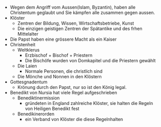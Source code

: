 - Wegen dem Angriff vom Aussen(Islam, Byzantin), haben alle Christentum geglaubt und Sie kämpfen alle zusammen gegen aussen.
- Klöster
	- Zentren der Bildung, Wissen, Wirtschaftsbetriebe, Kunst
	- Die einzigen geistigen Zentren der Spätantike und des frhen Mittelalter
- Die Papst haben eine grössere Macht als ein Kaiser
- Christenheit
	- Weltklerus
		- Erzbischof + Bischof + Priestern
		- Die Bischöfe wurden von Domkapitel und die Priestern gewählt
	- Die Laien
		- Normale Personen, die christlich sind
	- Die Mönche und Nonnen in den Klöstern
- Gottesgnadentum
	- Krönung durch den Papst, nur so ist den König legal.
- Benedikt von Nursia hat viele Regel aufgeschrieben
	- Benediktinermission
		- gründeten in England zahlreiche Klöster, sie halten die Regeln von Heiligen Benedikt fest
	- Benedikinerorden
		- ein Verband von Klöster die diese Regelnhalten